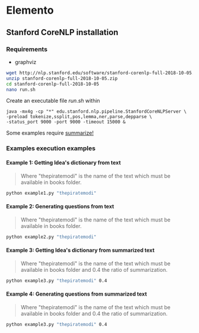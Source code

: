 # Elemento

## Stanford CoreNLP installation

### Requirements
- graphviz

```bash
wget http://nlp.stanford.edu/software/stanford-corenlp-full-2018-10-05.zip
unzip stanford-corenlp-full-2018-10-05.zip
cd stanford-corenlp-full-2018-10-05
nano run.sh
```

Create an executable file _run.sh_ within
```
java -mx4g -cp "*" edu.stanford.nlp.pipeline.StanfordCoreNLPServer \
-preload tokenize,ssplit,pos,lemma,ner,parse,depparse \
-status_port 9000 -port 9000 -timeout 15000 &
```

Some examples require [summarize!](https://github.com/despawnerer/summarize)

### Examples execution examples

#### Example 1: Getting Idea's dictionary from text

> Where "thepiratemodi" is the name of the text which must be available in books folder.

```bash
python example1.py "thepiratemodi"
```

#### Example 2: Generating questions from text

> Where "thepiratemodi" is the name of the text which must be available in books folder.

```bash
python example2.py "thepiratemodi"
```

#### Example 3: Getting Idea's dictionary from summarized text

> Where "thepiratemodi" is the name of the text which must be available in books folder and 0.4 the ratio of summarization.

```bash
python example3.py "thepiratemodi" 0.4
```

#### Example 4:  Generating questions from summarized text

> Where "thepiratemodi" is the name of the text which must be available in books folder and 0.4 the ratio of summarization.

```bash
python example3.py "thepiratemodi" 0.4
```
